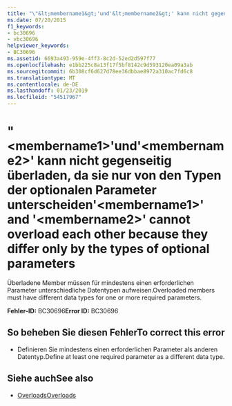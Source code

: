 ```yaml
---
title: "\"&lt;membername1&gt;'und'&lt;membername2&gt;' kann nicht gegenseitig überladen, da sie nur von den Typen der optionalen Parameter unterscheiden"
ms.date: 07/20/2015
f1_keywords:
- bc30696
- vbc30696
helpviewer_keywords:
- BC30696
ms.assetid: 6693a493-959e-4ff3-8c2d-52ed2d597f77
ms.openlocfilehash: e1bb225c8a13f17f5bf8142c9d593120ea09a3ab
ms.sourcegitcommit: 6b308cf6d627d78ee36dbbae8972a310ac7fd6c8
ms.translationtype: MT
ms.contentlocale: de-DE
ms.lasthandoff: 01/23/2019
ms.locfileid: "54517967"
---
```

# <a name="ltmembername1gt-and-ltmembername2gt-cannot-overload-each-other-because-they-differ-only-by-the-types-of-optional-parameters"></a><span data-ttu-id="d1e28-102">"&lt;membername1&gt;'und'&lt;membername2&gt;' kann nicht gegenseitig überladen, da sie nur von den Typen der optionalen Parameter unterscheiden</span><span class="sxs-lookup"><span data-stu-id="d1e28-102">'&lt;membername1&gt;' and '&lt;membername2&gt;' cannot overload each other because they differ only by the types of optional parameters</span></span>
<span data-ttu-id="d1e28-103">Überladene Member müssen für mindestens einen erforderlichen Parameter unterschiedliche Datentypen aufweisen.</span><span class="sxs-lookup"><span data-stu-id="d1e28-103">Overloaded members must have different data types for one or more required parameters.</span></span>  
  
 <span data-ttu-id="d1e28-104">**Fehler-ID:** BC30696</span><span class="sxs-lookup"><span data-stu-id="d1e28-104">**Error ID:** BC30696</span></span>  
  
## <a name="to-correct-this-error"></a><span data-ttu-id="d1e28-105">So beheben Sie diesen Fehler</span><span class="sxs-lookup"><span data-stu-id="d1e28-105">To correct this error</span></span>  
  
-   <span data-ttu-id="d1e28-106">Definieren Sie mindestens einen erforderlichen Parameter als anderen Datentyp.</span><span class="sxs-lookup"><span data-stu-id="d1e28-106">Define at least one required parameter as a different data type.</span></span>  
  
## <a name="see-also"></a><span data-ttu-id="d1e28-107">Siehe auch</span><span class="sxs-lookup"><span data-stu-id="d1e28-107">See also</span></span>
- [<span data-ttu-id="d1e28-108">Overloads</span><span class="sxs-lookup"><span data-stu-id="d1e28-108">Overloads</span></span>](../../visual-basic/language-reference/modifiers/overloads.md)

